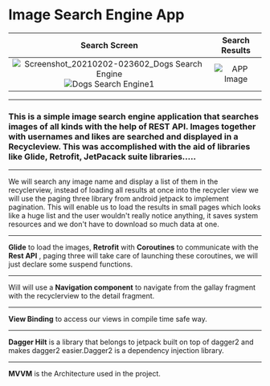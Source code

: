 # Image Search Engine App 

Search Screen              |  Search Results
:-------------------------:|:-------------------------:
![Screenshot_20210202-023602_Dogs Search Engine](https://user-images.githubusercontent.com/37294453/106545391-3dbb7480-6501-11eb-8494-a65e248db797.jpg)![Dogs Search Engine1](https://user-images.githubusercontent.com/37294453/106546949-27fb7e80-6504-11eb-8666-4a1bc87e11a2.jpg)|![APP Image](https://user-images.githubusercontent.com/37294453/100675043-1b20aa00-335e-11eb-9f72-45a46e5d7cd6.jpg  "APP Image")


___

### This is a simple image search engine application that searches images of all kinds with the help of REST API. Images together with usernames and likes are searched and displayed in a Recycleview.  This was accomplished with the aid of libraries like Glide, Retrofit, JetPacack suite libraries.....
___

We will search any image name and  display a list of them in the recyclerview, instead of loading all results at once into the recycler view we will use the paging three library from android jetpack to implement pagination. This will enable us to load the results in small pages which looks like a huge list and the user wouldn't really notice anything, it saves system resources and we don't have to download so much data at one.
___

**Glide** to load the images,
**Retrofit** with **Coroutines** to communicate with the **Rest API** , paging three will take care of launching these coroutines, we will just declare some suspend functions. 
___

Will will use a **Navigation component** to navigate from the gallay fragment with the recyclerview to the detail fragment.
___

**View Binding** to access our views in compile time safe way.
___

**Dagger Hilt** is a library that belongs to  jetpack built on top of dagger2 and makes dagger2 easier.Dagger2 is a dependency injection library.
___

 **MVVM** is the Architecture used in the project.





